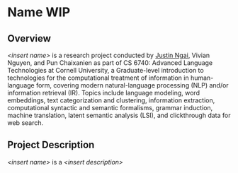 # Name WIP
## Overview
*\<insert name\>* is a research project conducted by [Justin Ngai](https://justinngai.me/), Vivian Nguyen, and Pun Chaixanien as part of CS 6740: Advanced Language Technologies at Cornell University, a Graduate-level introduction to technologies for the computational treatment of information in human-language form, covering modern natural-language processing (NLP) and/or information retrieval (IR). Topics include language modeling, word embeddings, text categorization and clustering, information extraction, computational syntactic and semantic formalisms, grammar induction, machine translation, latent semantic analysis (LSI), and clickthrough data for web search.

## Project Description
*\<insert name\>*  is a *\<insert description\>* 
